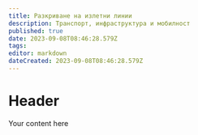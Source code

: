 ```yaml
---
title: Разкриване на излетни линии
description: Транспорт, инфраструктура и мобилност
published: true
date: 2023-09-08T08:46:28.579Z
tags: 
editor: markdown
dateCreated: 2023-09-08T08:46:28.579Z
---
```


# Header
Your content here